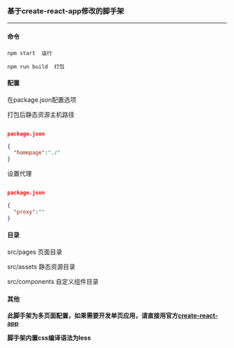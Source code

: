 ### 基于create-react-app修改的脚手架
---

#### 命令

```
npm start  运行

npm run build  打包
```

#### 配置

在package.json配置选项

打包后静态资源主机路径
```json

package.json

{
  "homepage":"./"
}
```

设置代理

```json

package.json

{
  "proxy":""
}

```

#### 目录

src/pages     页面目录

src/assets  静态资源目录

src/components  自定义组件目录

#### 其他

**此脚手架为多页面配置，如果需要开发单页应用，请直接用官方[create-react-app](https://github.com/facebookincubator/create-react-app)**

**脚手架内置css编译语法为less**


